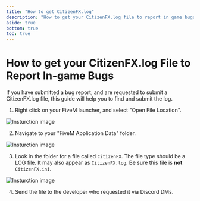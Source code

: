 ```yaml
---
title: "How to get CitizenFX.log"
description: "How to get your CitizenFX.log file to report in game bugs"
aside: true
bottom: true
toc: true
---
```


# How to get your CitizenFX.log File to Report In-game Bugs

If you have submitted a bug report, and are requested to submit a CitizenFX.log file, this guide will help you to find and submit the log.

1. Right click on your FiveM launcher, and select "Open File Location".

![Insturction image](https://cdn.discordapp.com/attachments/471682577338466314/546471945642704898/unknown.png)

2. Navigate to your "FiveM Application Data" folder.

![Insturction image](https://media.discordapp.net/attachments/471682577338466314/546473355377639424/Untitled.png)

3. Look in the folder for a file called `CitizenFX`. The file type should be a LOG file. It may also appear as `CitizenFX.log`. Be sure this file is **not** `CitizenFX.ini`.

![Insturction image](https://cdn.discordapp.com/attachments/471682577338466314/548685799844216836/unknown.png)

4. Send the file to the developer who requested it via Discord DMs.

